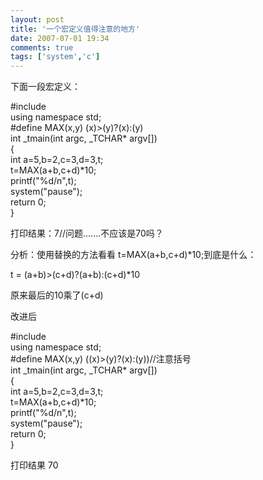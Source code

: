 ```yaml
---
layout: post
title: '一个宏定义值得注意的地方'
date: 2007-07-01 19:34
comments: true
tags: ['system','c']
---
```


下面一段宏定义：

#include<iostream>  
using namespace std;  
#define MAX(x,y) (x)>(y)?(x):(y)  
int _tmain(int argc, _TCHAR* argv[])  
{  
int a=5,b=2,c=3,d=3,t;  
t=MAX(a+b,c+d)*10;  
printf("%d/n",t);  
system("pause");  
return 0;  
}

打印结果：7//问题.......不应该是70吗？

分析：使用替换的方法看看  t=MAX(a+b,c+d)*10;到底是什么：

t = (a+b)>(c+d)?(a+b):(c+d)*10

原来最后的10乘了(c+d)

改进后

#include<iostream>  
using namespace std;  
#define MAX(x,y) ((x)>(y)?(x):(y))//注意括号  
int _tmain(int argc, _TCHAR* argv[])  
{  
int a=5,b=2,c=3,d=3,t;  
t=MAX(a+b,c+d)*10;  
printf("%d/n",t);  
system("pause");  
return 0;  
}

打印结果 70

